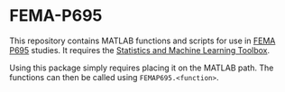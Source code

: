 # FEMA-P695
This repository contains MATLAB functions and scripts for use in [FEMA P695][1] studies.
It requires the [Statistics and Machine Learning Toolbox][2].

Using this package simply requires placing it on the MATLAB path. The functions can then be called using `FEMAP695.<function>`.

[1]: https://www.fema.gov/media-library/assets/documents/16648
[2]: https://www.mathworks.com/products/statistics.html
